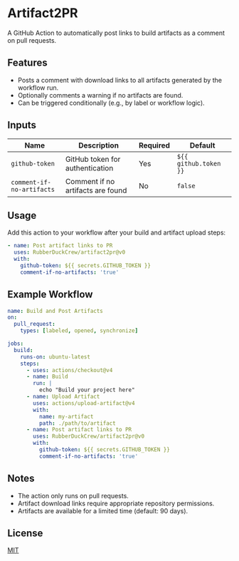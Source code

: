 # Artifact2PR

A GitHub Action to automatically post links to build artifacts as a comment on pull requests.

## Features
- Posts a comment with download links to all artifacts generated by the workflow run.
- Optionally comments a warning if no artifacts are found.
- Can be triggered conditionally (e.g., by label or workflow logic).

## Inputs
| Name                    | Description                                 | Required | Default                |
|-------------------------|---------------------------------------------|----------|------------------------|
| `github-token`          | GitHub token for authentication             | Yes      | `${{ github.token }}`  |
| `comment-if-no-artifacts` | Comment if no artifacts are found           | No       | `false`                |

## Usage
Add this action to your workflow after your build and artifact upload steps:

```yaml
- name: Post artifact links to PR
  uses: RubberDuckCrew/artifact2pr@v0
  with:
    github-token: ${{ secrets.GITHUB_TOKEN }}
    comment-if-no-artifacts: 'true'
```

## Example Workflow
```yaml
name: Build and Post Artifacts
on:
  pull_request:
    types: [labeled, opened, synchronize]

jobs:
  build:
    runs-on: ubuntu-latest
    steps:
      - uses: actions/checkout@v4
      - name: Build
        run: |
          echo "Build your project here"
      - name: Upload Artifact
        uses: actions/upload-artifact@v4
        with:
          name: my-artifact
          path: ./path/to/artifact
      - name: Post artifact links to PR
        uses: RubberDuckCrew/artifact2pr@v0
        with:
          github-token: ${{ secrets.GITHUB_TOKEN }}
          comment-if-no-artifacts: 'true'
```

## Notes
- The action only runs on pull requests.
- Artifact download links require appropriate repository permissions.
- Artifacts are available for a limited time (default: 90 days).

## License
[MIT](LICENSE)